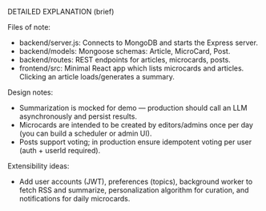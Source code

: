DETAILED EXPLANATION (brief)

Files of note:
- backend/server.js: Connects to MongoDB and starts the Express server.
- backend/models: Mongoose schemas: Article, MicroCard, Post.
- backend/routes: REST endpoints for articles, microcards, posts.
- frontend/src: Minimal React app which lists microcards and articles. Clicking an article loads/generates a summary.

Design notes:
- Summarization is mocked for demo — production should call an LLM asynchronously and persist results.
- Microcards are intended to be created by editors/admins once per day (you can build a scheduler or admin UI).
- Posts support voting; in production ensure idempotent voting per user (auth + userId required).

Extensibility ideas:
- Add user accounts (JWT), preferences (topics), background worker to fetch RSS and summarize, personalization algorithm for curation, and notifications for daily microcards.

